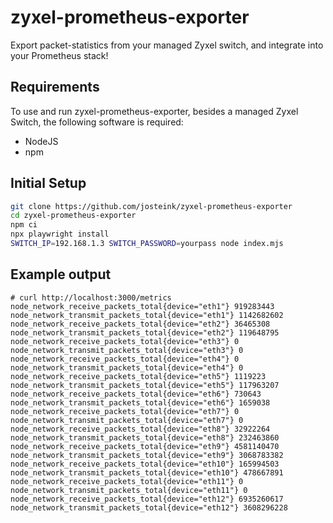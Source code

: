 
# zyxel-prometheus-exporter

Export packet-statistics from your managed Zyxel switch, and integrate
into your Prometheus stack!

## Requirements

To use and run zyxel-prometheus-exporter, besides a managed Zyxel
Switch, the following software is required:

- NodeJS
- npm

## Initial Setup

```sh
git clone https://github.com/josteink/zyxel-prometheus-exporter
cd zyxel-prometheus-exporter
npm ci
npx playwright install
SWITCH_IP=192.168.1.3 SWITCH_PASSWORD=yourpass node index.mjs
```

## Example output

```
# curl http://localhost:3000/metrics
node_network_receive_packets_total{device="eth1"} 919283443
node_network_transmit_packets_total{device="eth1"} 1142682602
node_network_receive_packets_total{device="eth2"} 36465308
node_network_transmit_packets_total{device="eth2"} 119648795
node_network_receive_packets_total{device="eth3"} 0
node_network_transmit_packets_total{device="eth3"} 0
node_network_receive_packets_total{device="eth4"} 0
node_network_transmit_packets_total{device="eth4"} 0
node_network_receive_packets_total{device="eth5"} 1119223
node_network_transmit_packets_total{device="eth5"} 117963207
node_network_receive_packets_total{device="eth6"} 730643
node_network_transmit_packets_total{device="eth6"} 1659038
node_network_receive_packets_total{device="eth7"} 0
node_network_transmit_packets_total{device="eth7"} 0
node_network_receive_packets_total{device="eth8"} 32922264
node_network_transmit_packets_total{device="eth8"} 232463860
node_network_receive_packets_total{device="eth9"} 4581140470
node_network_transmit_packets_total{device="eth9"} 3068783382
node_network_receive_packets_total{device="eth10"} 165994503
node_network_transmit_packets_total{device="eth10"} 478667891
node_network_receive_packets_total{device="eth11"} 0
node_network_transmit_packets_total{device="eth11"} 0
node_network_receive_packets_total{device="eth12"} 6935260617
node_network_transmit_packets_total{device="eth12"} 3608296228
```
